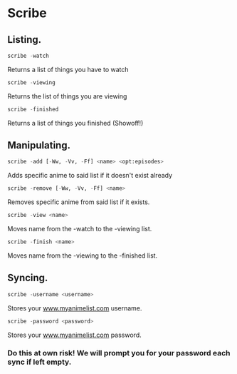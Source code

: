 
# Scribe

## Listing.

```python
scribe -watch
```
Returns a list of things you have to watch

```python
scribe -viewing
```
Returns the list of things you are viewing

```python
scribe -finished
```
Returns a list of things you finished (Showoff!)

## Manipulating.

```python
scribe -add [-Ww, -Vv, -Ff] <name> <opt:episodes>
```
Adds specific anime to said list if it doesn't exist already

```python
scribe -remove [-Ww, -Vv, -Ff] <name>
```
Removes specific anime from said list if it exists.

```python
scribe -view <name> 
```
Moves name from the -watch to the -viewing list.

```python
scribe -finish <name>
```
Moves name from the -viewing to the -finished list.

## Syncing.

```python
scribe -username <username>
```
Stores your www.myanimelist.com username.

```python
scribe -password <password>
```
Stores your www.myanimelist.com password.
### Do this at own risk! We will prompt you for your password each sync if left empty.
